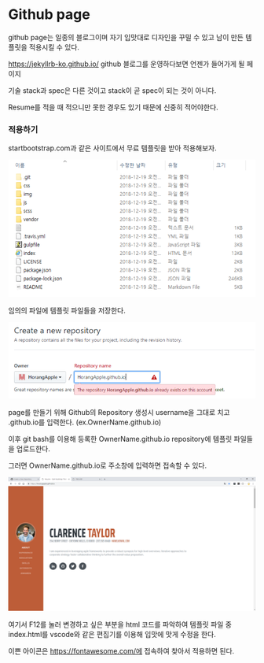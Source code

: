 # Github page

github page는 일종의 블로그이며 자기 입맛대로 디자인을 꾸밀 수 있고 남이 만든 템플릿을 적용시킬 수 있다.

https://jekyllrb-ko.github.io/ github 블로그를 운영하다보면 언젠가 들어가게 될 페이지

기술 stack과 spec은 다른 것이고 stack이 곧 spec이 되는 것이 아니다.

Resume를 적을 때 적으니만 못한 경우도 있기 때문에 신중히 적어야한다.



### 적용하기

startbootstrap.com과 같은 사이트에서 무료 템플릿을 받아 적용해보자.

<img src="images/image 2s.png">

임의의 파일에 템플릿 파일들을 저장한다.

<img src="images/image 3s.png">

page를 만들기 위해 Github의 Repository 생성시 username을 그대로 치고 .github.io를 입력한다. (ex.OwnerName.github.io)

이후 git bash를 이용해 등록한 OwnerName.github.io repository에 템플릿 파일들을 업로드한다.

그러면 OwnerName.github.io로 주소창에 입력하면 접속할 수 있다.

<img src="images/image 1s.png">

여기서 F12를 눌러 변경하고 싶은 부분을 html 코드를 파악하여 템플릿 파일 중 index.html를 vscode와 같은 편집기를 이용해 입맛에 맛게 수정을 한다.

이쁜 아이콘은 https://fontawesome.com/에 접속하여 찾아서 적용하면 된다.
